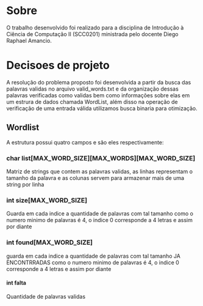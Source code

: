 # Sobre
O trabalho desenvolvido foi realizado para a disciplina de Introdução à Ciência de Computação II (SCC0201) ministrada pelo docente Diego Raphael Amancio.


# Decisoes de projeto
A resolução do problema proposto foi desenvolvida a partir da busca das palavras validas no arquivo valid_words.txt e da organização dessas palavras verificadas como validas bem como informações sobre elas em um estrura de dados chamada WordList, além disso na operação de verificação de uma entrada válida utilizamos busca binaria para otimização.
## Wordlist
A estrutura possui quatro campos e são eles respectivamente:

### char list[MAX_WORD_SIZE][MAX_WORDS][MAX_WORD_SIZE] 
Matriz de strings que contem as palavras validas, as linhas representam o tamanho da palavra e as colunas servem para armazenar mais de uma string por linha

### int size[MAX_WORD_SIZE] 
Guarda em cada indice a quantidade de palavras com tal tamanho como o numero minimo de palavras é 4, o indice 0 corresponde a 4 letras e assim por diante

### int found[MAX_WORD_SIZE]
guarda em cada indice a quantidade de palavras com tal tamanho JA ENCONTRRADAS como o numero minimo de palavras é 4, o indice 0 corresponde a 4 letras e assim por diante

#### int falta 
Quantidade de palavras validas



